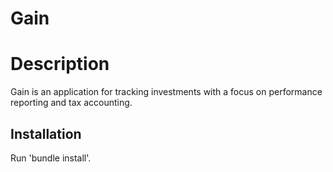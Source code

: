 # Gain

# Description

Gain is an application for tracking investments with a focus on performance reporting and tax accounting.

## Installation

Run 'bundle install'.